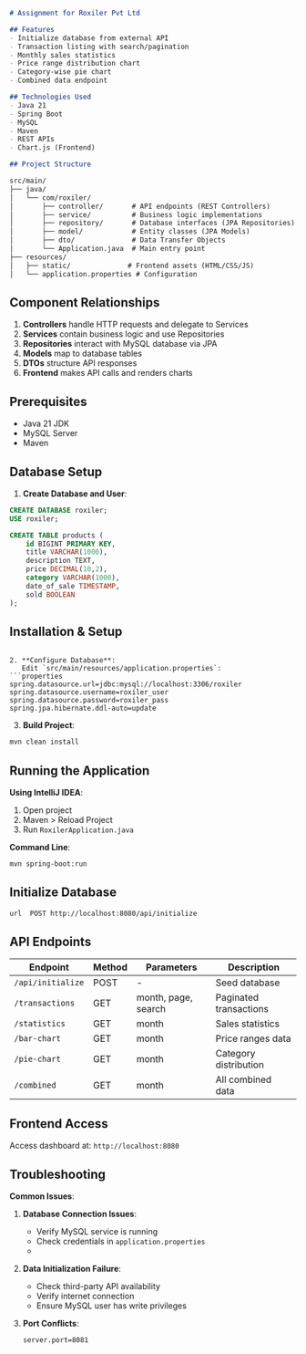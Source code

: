 ```markdown
# Assignment for Roxiler Pvt Ltd

## Features
- Initialize database from external API
- Transaction listing with search/pagination
- Monthly sales statistics
- Price range distribution chart
- Category-wise pie chart
- Combined data endpoint

## Technologies Used
- Java 21
- Spring Boot 
- MySQL 
- Maven 
- REST APIs
- Chart.js (Frontend)

## Project Structure

src/main/
├── java/
│   └── com/roxiler/
│       ├── controller/       # API endpoints (REST Controllers)
│       ├── service/          # Business logic implementations
│       ├── repository/       # Database interfaces (JPA Repositories)
│       ├── model/            # Entity classes (JPA Models)
│       ├── dto/              # Data Transfer Objects
│       └── Application.java  # Main entry point
├── resources/
│   ├── static/              # Frontend assets (HTML/CSS/JS)
│   └── application.properties # Configuration
```

## Component Relationships
1. **Controllers** handle HTTP requests and delegate to Services
2. **Services** contain business logic and use Repositories
3. **Repositories** interact with MySQL database via JPA
4. **Models** map to database tables
5. **DTOs** structure API responses
6. **Frontend** makes API calls and renders charts

## Prerequisites
- Java 21 JDK
- MySQL Server 
- Maven 

## Database Setup

1. **Create Database and User**:
```sql
CREATE DATABASE roxiler;
USE roxiler;

CREATE TABLE products (
    id BIGINT PRIMARY KEY,
    title VARCHAR(1000),
    description TEXT,
    price DECIMAL(10,2),
    category VARCHAR(1000),
    date_of_sale TIMESTAMP,
    sold BOOLEAN
);

```

## Installation & Setup

```

2. **Configure Database**:
   Edit `src/main/resources/application.properties`:
```properties
spring.datasource.url=jdbc:mysql://localhost:3306/roxiler
spring.datasource.username=roxiler_user
spring.datasource.password=roxiler_pass
spring.jpa.hibernate.ddl-auto=update
```

3. **Build Project**:
```bash
mvn clean install
```

## Running the Application

**Using IntelliJ IDEA**:
1. Open project
2. Maven > Reload Project
3. Run `RoxilerApplication.java`

**Command Line**:
```bash
mvn spring-boot:run
```

## Initialize Database
```bash
url  POST http://localhost:8080/api/initialize
```

## API Endpoints
| Endpoint | Method | Parameters | Description |
|----------|--------|------------|-------------|
| `/api/initialize` | POST | - | Seed database |
| `/transactions` | GET | month, page, search | Paginated transactions |
| `/statistics` | GET | month | Sales statistics |
| `/bar-chart` | GET | month | Price ranges data |
| `/pie-chart` | GET | month | Category distribution |
| `/combined` | GET | month | All combined data |

## Frontend Access
Access dashboard at: `http://localhost:8080`

## Troubleshooting

**Common Issues**:
1. **Database Connection Issues**:
    - Verify MySQL service is running
    - Check credentials in `application.properties`
    - 
2. **Data Initialization Failure**:
    - Check third-party API availability
    - Verify internet connection
    - Ensure MySQL user has write privileges

3. **Port Conflicts**:
   ```properties
   server.port=8081
   ```




